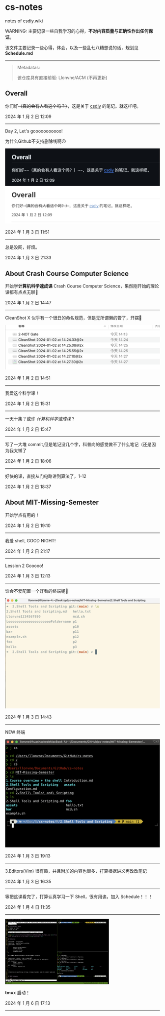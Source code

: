 # cs-notes
notes of csdiy.wiki 

WARNING: 主要记录一些自我学习的心得，**不对内容质量与正确性作出任何保证**。

该文件主要记录一些心得，体会，以及一些乱七八糟想说的话，规划见 **Schedule.md**

---

> Metadatas:
>
> 该仓库具有直接前驱: Llonvne/ACM (不再更新)

## Overall

你们好~~（真的会有人看这个吗？）~~，这是关于 [csdiy](csdiy.wiki ) 的笔记。就这样吧。

2024 年 1 月 2 日 12:09

---

Day 2, Let's gooooooooooo!

为什么Github不支持删除线啊😥

<img src="./assets/CleanShot%202024-01-03%20at%2011.52.29@2x.png" alt="CleanShot 2024-01-03 at 11.52.29@2x" style="zoom:50%;" />

<img src="./assets/CleanShot%202024-01-03%20at%2011.53.16@2x.png" alt="CleanShot 2024-01-03 at 11.53.16@2x" style="zoom:50%;" />

2024 年 1 月 3 日 11:51

---

总是没网，好烦。

2024 年 1 月 3 日 21:33

## About Crash Course Computer Science

开始学**计算机科学速成课** Crash Course Computer Science，果然刚开始的理论课都有点点无聊👀

2024 年 1 月 2 日 14:47

---

CleanShot X 似乎有一个很丑的命名规范，但是无所谓懒的管了，开摆😤

<img src="./README.assets/CleanShot%202024-01-02%20at%2014.50.38@2x.png" alt="CleanShot 2024-01-02 at 14.50.38@2x" style="zoom: 50%;" />

2024 年 1 月 2 日 14:51

---

我爱这个科学课！

2024 年 1 月 2 日 15:31

---

一天十集？或许 *计算机科学速成课* ?

2024 年 1 月 2 日 15:47

---

写了一大堆 commit,但是笔记没几个字，科普向的感觉做不了什么笔记（还是因为我太懒了

2024 年 1 月 2 日 18:06

---

好快的课，直接从门电路讲到算法了，1-12

2024 年 1 月 2 日 18:37

## About MIT-Missing-Semester

开始学点有用的！

2024 年 1 月 2 日 19:10

---

我爱 shell, GOOD NIGHT!

2024 年 1 月 2 日 21:17

---

Lession 2 Gooooo!

2024 年 1 月 3 日 12:13

---

谁会不爱配置一个好看的终端呢😤

<img src="./assets/CleanShot%202024-01-03%20at%2014.41.46@2x.png" alt="CleanShot 2024-01-03 at 14.41.46@2x" style="zoom:50%;" />

2024 年 1 月 3 日 14:43

---

NEW 终端

<img src="./assets/CleanShot%202024-01-03%20at%2019.46.25@2x.png" alt="CleanShot 2024-01-03 at 19.46.25@2x" style="zoom:50%;" />

2024 年 1 月 3 日 19:13

---

3.Editors(Vim) 很有趣，并且附加的内容也很多，打算根据讲义再改改笔记

2024 年 1 月 3 日 16:35

---

等把这课看完了，打算认真学习一下 Shell，很有用诶，加入 Schedule！！！

2024 年 1 月 4 日 11:35

---

<img src="./assets/CleanShot%202024-01-06%20at%2017.11.04@2x.png" alt="CleanShot 2024-01-06 at 17.11.04@2x" style="zoom:33%;" />

**tmux** 启动！

2024 年 1 月 6 日 17:13

---

